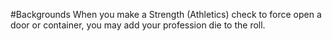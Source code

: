 #Backgrounds
When you make a Strength (Athletics) check to force open a door or container, you may add your profession die to the roll.